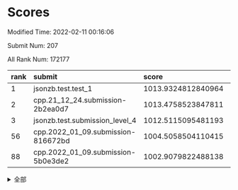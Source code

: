 # Scores

Modified Time: 2022-02-11 00:16:06

Submit Num: 207

All Rank Num: 172177

| rank |               submit               |       score        |       sigma        | pk_num |
| :--- | :--------------------------------- | :----------------- | :----------------- | :----- |
| 1    | jsonzb.test.test_1                 | 1013.9324812840964 | 0.830849130707819  | 3330   |
| 2    | cpp.21_12_24.submission-2b2ea0d7   | 1013.4758523847811 | 0.8049102405129704 | 3330   |
| 3    | jsonzb.test.submission_level_4     | 1012.5115095481193 | 0.763012839632193  | 3331   |
| 56   | cpp.2022_01_09.submission-816672bd | 1004.5058504110415 | 0.7216303929315254 | 3323   |
| 88   | cpp.2022_01_09.submission-5b0e3de2 | 1002.9079822488138 | 0.7139510851198241 | 3327   |


<details>
<summary>全部</summary>

| rank |                 submit                 |       score        |       sigma        | pk_num |
| :--- | :------------------------------------- | :----------------- | :----------------- | :----- |
| 1    | jsonzb.test.test_1                     | 1013.9324812840964 | 0.830849130707819  | 3330   |
| 2    | cpp.21_12_24.submission-2b2ea0d7       | 1013.4758523847811 | 0.8049102405129704 | 3330   |
| 3    | jsonzb.test.submission_level_4         | 1012.5115095481193 | 0.763012839632193  | 3331   |
| 4    | gobigger.level_3.submission_level_3_42 | 1011.5035704556636 | 0.7581653102795811 | 3326   |
| 5    | gobigger.level_3.submission_level_3_45 | 1011.0195467305338 | 0.7537514163758406 | 3328   |
| 6    | gobigger.level_3.submission_level_3_10 | 1010.9404642404629 | 0.7875897675864556 | 3331   |
| 7    | gobigger.level_3.submission_level_3_12 | 1010.8544358408597 | 0.7713188028344194 | 3325   |
| 8    | gobigger.level_3.submission_level_3_36 | 1010.831867344666  | 0.7701066841604722 | 3330   |
| 9    | gobigger.level_3.submission_level_3_9  | 1010.8307841608741 | 0.7526616839357642 | 3331   |
| 10   | gobigger.level_3.submission_level_3_41 | 1010.7889070452999 | 0.7573059339489345 | 3331   |
| 11   | gobigger.level_3.submission_level_3_6  | 1010.7845728139255 | 0.7647341933305484 | 3329   |
| 12   | gobigger.level_3.submission_level_3_1  | 1010.7713788311542 | 0.7650738785218827 | 3328   |
| 13   | gobigger.level_3.submission_level_3_4  | 1010.7413683312293 | 0.7680864821019406 | 3326   |
| 14   | gobigger.level_3.submission_level_3_43 | 1010.7011227428386 | 0.7766822925813095 | 3325   |
| 15   | gobigger.level_3.submission_level_3_20 | 1010.6569553825753 | 0.7651828362442012 | 3327   |
| 16   | gobigger.level_3.submission_level_3_7  | 1010.6083543878394 | 0.7799220385141069 | 3325   |
| 17   | gobigger.level_3.submission_level_3_31 | 1010.5725887373038 | 0.7612061654066151 | 3332   |
| 18   | gobigger.level_3.submission_level_3_23 | 1010.5614572681859 | 0.764269811411155  | 3329   |
| 19   | gobigger.level_3.submission_level_3_28 | 1010.4494672531237 | 0.7836927021788702 | 3328   |
| 20   | gobigger.level_3.submission_level_3_8  | 1010.3361405570918 | 0.7481033615633219 | 3322   |
| 21   | gobigger.level_3.submission_level_3_46 | 1010.2730692625977 | 0.7644274532871668 | 3325   |
| 22   | gobigger.level_3.submission_level_3_11 | 1010.2212112220195 | 0.7683600976046313 | 3325   |
| 23   | gobigger.level_3.submission_level_3_22 | 1010.2115959876469 | 0.7715104654427298 | 3328   |
| 24   | gobigger.level_3.submission_level_3_29 | 1010.192736964982  | 0.7730659063204667 | 3333   |
| 25   | gobigger.level_3.submission_level_3_34 | 1010.1896332629324 | 0.7637399168536878 | 3326   |
| 26   | gobigger.level_3.submission_level_3_13 | 1010.0838516530837 | 0.7829597042650649 | 3325   |
| 27   | gobigger.level_3.submission_level_3_49 | 1010.0285896301771 | 0.7605805961226554 | 3326   |
| 28   | gobigger.level_3.submission_level_3_2  | 1009.9962747341021 | 0.734211189265738  | 3330   |
| 29   | gobigger.level_3.submission_level_3_26 | 1009.9561989910435 | 0.7543421328392167 | 3333   |
| 30   | gobigger.level_3.submission_level_3_40 | 1009.7861472534386 | 0.7471267312500679 | 3326   |
| 31   | gobigger.level_3.submission_level_3_27 | 1009.7824633540638 | 0.7536953591318523 | 3326   |
| 32   | gobigger.level_3.submission_level_3_39 | 1009.7284355664243 | 0.7397456764291521 | 3326   |
| 33   | gobigger.level_3.submission_level_3_48 | 1009.7021534761338 | 0.7676797210196161 | 3321   |
| 34   | gobigger.level_3.submission_level_3_5  | 1009.6855989406137 | 0.7481290526723097 | 3326   |
| 35   | gobigger.level_3.submission_level_3_21 | 1009.6390120134987 | 0.7503697304551189 | 3325   |
| 36   | gobigger.level_3.submission_level_3_16 | 1009.6110002961979 | 0.7485271843918861 | 3327   |
| 37   | gobigger.level_3.submission_level_3_0  | 1009.5199606930569 | 0.7726892114622796 | 3322   |
| 38   | gobigger.level_3.submission_level_3_38 | 1009.4372161836886 | 0.7604788566406422 | 3326   |
| 39   | gobigger.level_3.submission_level_3_30 | 1009.3915174558823 | 0.745549557330984  | 3322   |
| 40   | gobigger.level_3.submission_level_3_14 | 1009.294838565248  | 0.7407135472785481 | 3323   |
| 41   | gobigger.level_3.submission_level_3_44 | 1009.2609452866184 | 0.7439591738831984 | 3327   |
| 42   | gobigger.level_3.submission_level_3_3  | 1009.0470520375865 | 0.7542938405557754 | 3327   |
| 43   | gobigger.level_3.submission_level_3_47 | 1009.0379771509128 | 0.7578528290730535 | 3328   |
| 44   | gobigger.level_3.submission_level_3_24 | 1008.9915888411537 | 0.7326666756804044 | 3329   |
| 45   | gobigger.level_3.submission_level_3_15 | 1008.922075270045  | 0.7529202571503574 | 3330   |
| 46   | gobigger.level_3.submission_level_3_25 | 1008.917155272376  | 0.7285560805871049 | 3323   |
| 47   | gobigger.level_3.submission_level_3_19 | 1008.8660722415732 | 0.7477468633922172 | 3329   |
| 48   | gobigger.level_3.submission_level_3_35 | 1008.7897660282277 | 0.7521487802254386 | 3321   |
| 49   | gobigger.level_3.submission_level_3_32 | 1008.592446753109  | 0.7453833937758162 | 3325   |
| 50   | gobigger.level_3.submission_level_3_18 | 1008.5656939835914 | 0.768936670614711  | 3327   |
| 51   | gobigger.level_3.submission_level_3_33 | 1008.4401734504225 | 0.7453487185965451 | 3320   |
| 52   | gobigger.level_3.submission_level_3_37 | 1008.4355853506275 | 0.7587017508883032 | 3326   |
| 53   | gobigger.level_3.submission_level_3_17 | 1007.8843977091019 | 0.735927444226923  | 3327   |
| 54   | gobigger.level_1.submission_level_1_15 | 1004.6551726847314 | 0.715577036847741  | 3324   |
| 55   | gobigger.level_1.submission_level_1_33 | 1004.6282012430487 | 0.7189332134716993 | 3327   |
| 56   | cpp.2022_01_09.submission-816672bd     | 1004.5058504110415 | 0.7216303929315254 | 3323   |
| 57   | gobigger.level_1.submission_level_1_29 | 1004.2769512808461 | 0.725537365400069  | 3324   |
| 58   | gobigger.level_1.submission_level_1_17 | 1004.2146460753665 | 0.7165159771069046 | 3329   |
| 59   | gobigger.level_1.submission_level_1_34 | 1004.1605794961863 | 0.7284751777676477 | 3322   |
| 60   | gobigger.level_1.submission_level_1_20 | 1004.0631395759738 | 0.7112819930004168 | 3333   |
| 61   | gobigger.level_1.submission_level_1_21 | 1003.9806978738957 | 0.730594041960087  | 3330   |
| 62   | gobigger.level_1.submission_level_1_30 | 1003.9637533332362 | 0.7200811662741852 | 3326   |
| 63   | gobigger.level_1.submission_level_1_45 | 1003.9376663241898 | 0.7177236488528225 | 3328   |
| 64   | gobigger.level_1.submission_level_1_0  | 1003.9375797976267 | 0.7288553381892464 | 3328   |
| 65   | gobigger.level_1.submission_level_1_31 | 1003.9357519294443 | 0.724172651684882  | 3329   |
| 66   | gobigger.level_1.submission_level_1_10 | 1003.8277537579893 | 0.7331152827738617 | 3327   |
| 67   | gobigger.level_1.submission_level_1_40 | 1003.8201305226121 | 0.7150889916806705 | 3325   |
| 68   | gobigger.level_1.submission_level_1_32 | 1003.8131168887339 | 0.7195023380110783 | 3326   |
| 69   | gobigger.level_1.submission_level_1_28 | 1003.7687718308642 | 0.7297320435938182 | 3323   |
| 70   | gobigger.level_1.submission_level_1_22 | 1003.730350055816  | 0.7250060835796803 | 3323   |
| 71   | gobigger.level_1.submission_level_1_27 | 1003.6914558387726 | 0.7202324025002516 | 3330   |
| 72   | gobigger.level_1.submission_level_1_39 | 1003.6330071096733 | 0.7163824557261081 | 3330   |
| 73   | gobigger.level_1.submission_level_1_9  | 1003.5973757432979 | 0.7106628724371219 | 3325   |
| 74   | gobigger.level_1.submission_level_1_16 | 1003.5532660772288 | 0.7181443668363527 | 3328   |
| 75   | gobigger.level_1.submission_level_1_1  | 1003.4899846932556 | 0.7189431255952141 | 3328   |
| 76   | gobigger.level_1.submission_level_1_47 | 1003.4070422961681 | 0.7050079868218628 | 3325   |
| 77   | gobigger.level_1.submission_level_1_4  | 1003.3973513019603 | 0.7241058375877586 | 3325   |
| 78   | gobigger.level_1.submission_level_1_6  | 1003.3855065665931 | 0.7157636885354342 | 3325   |
| 79   | gobigger.level_1.submission_level_1_11 | 1003.3223922225675 | 0.7113388617860629 | 3330   |
| 80   | gobigger.level_1.submission_level_1_14 | 1003.2917839117132 | 0.7012340219806545 | 3328   |
| 81   | gobigger.level_1.submission_level_1_19 | 1003.2589365121967 | 0.7093390724975259 | 3326   |
| 82   | gobigger.level_1.submission_level_1_48 | 1003.2327892539391 | 0.7177258534878859 | 3331   |
| 83   | gobigger.level_1.submission_level_1_37 | 1003.2235963584086 | 0.7162927099687019 | 3323   |
| 84   | gobigger.level_1.submission_level_1_23 | 1003.0968436443904 | 0.7124903339590951 | 3327   |
| 85   | gobigger.level_1.submission_level_1_12 | 1003.004259531762  | 0.7111031902372764 | 3325   |
| 86   | gobigger.level_1.submission_level_1_35 | 1002.9969891490078 | 0.7178218135818087 | 3326   |
| 87   | gobigger.level_1.submission_level_1_7  | 1002.9947715963791 | 0.7021235940850179 | 3327   |
| 88   | cpp.2022_01_09.submission-5b0e3de2     | 1002.9079822488138 | 0.7139510851198241 | 3327   |
| 89   | gobigger.level_1.submission_level_1_44 | 1002.9011665087105 | 0.7081182156482119 | 3330   |
| 90   | gobigger.level_1.submission_level_1_3  | 1002.8373186540829 | 0.7096221315909851 | 3324   |
| 91   | gobigger.level_1.submission_level_1_13 | 1002.7900178574938 | 0.7150766060789626 | 3327   |
| 92   | gobigger.level_1.submission_level_1_8  | 1002.747820169577  | 0.7287870891653259 | 3332   |
| 93   | gobigger.level_1.submission_level_1_49 | 1002.7430054230213 | 0.7189998592925587 | 3329   |
| 94   | gobigger.level_1.submission_level_1_2  | 1002.6784007619128 | 0.7155964033466815 | 3325   |
| 95   | gobigger.level_1.submission_level_1_41 | 1002.677481025208  | 0.7066875848492513 | 3326   |
| 96   | gobigger.level_1.submission_level_1_18 | 1002.6229824916086 | 0.7199836823668041 | 3326   |
| 97   | gobigger.level_1.submission_level_1_46 | 1002.5744452417168 | 0.6983618461414662 | 3325   |
| 98   | gobigger.level_1.submission_level_1_5  | 1002.4883965140983 | 0.7094244726764428 | 3325   |
| 99   | gobigger.level_1.submission_level_1_25 | 1002.4248139107757 | 0.7220169966216212 | 3327   |
| 100  | gobigger.level_1.submission_level_1_26 | 1002.3856571360806 | 0.7103501312299022 | 3327   |
| 101  | gobigger.level_1.submission_level_1_24 | 1002.2996842748796 | 0.7150778110405026 | 3330   |
| 102  | gobigger.level_1.submission_level_1_43 | 1002.0191621606086 | 0.7127741939366402 | 3325   |
| 103  | gobigger.level_1.submission_level_1_36 | 1001.9862386502466 | 0.7131980737143166 | 3324   |
| 104  | gobigger.level_1.submission_level_1_38 | 1001.7010904420324 | 0.7115995229252298 | 3333   |
| 105  | gobigger.level_1.submission_level_1_42 | 1001.5453992350167 | 0.7074781687050894 | 3327   |
| 106  | gobigger.random.submission_random_36   | 997.2353271077027  | 0.7138319820013319 | 3328   |
| 107  | gobigger.random.submission_random_42   | 997.2218192262112  | 0.7082997422731316 | 3326   |
| 108  | gobigger.random.submission_random_7    | 997.2043763577302  | 0.7003178136680579 | 3326   |
| 109  | gobigger.random.submission_random_0    | 997.1351394711486  | 0.7032275842985347 | 3329   |
| 110  | gobigger.random.submission_random_48   | 996.973344812173   | 0.7091954212383954 | 3327   |
| 111  | gobigger.random.submission_random_24   | 996.9513722295051  | 0.7117082185782994 | 3329   |
| 112  | gobigger.random.submission_random_23   | 996.9469862842581  | 0.6939865646348703 | 3326   |
| 113  | gobigger.random.submission_random_21   | 996.8844191949196  | 0.7082707926963825 | 3329   |
| 114  | gobigger.random.submission_random_31   | 996.7896878353471  | 0.7068368939505956 | 3329   |
| 115  | gobigger.random.submission_random_29   | 996.6164346033255  | 0.7095248632166308 | 3325   |
| 116  | gobigger.random.submission_random_40   | 996.5726490310684  | 0.6977909936643355 | 3328   |
| 117  | gobigger.random.submission_random_14   | 996.5092219617792  | 0.719730077831876  | 3326   |
| 118  | gobigger.random.submission_random_6    | 996.4452266886299  | 0.7112605973374948 | 3327   |
| 119  | gobigger.random.submission_random_28   | 996.4366522504896  | 0.7055993894176652 | 3330   |
| 120  | gobigger.random.submission_random_46   | 996.3535148114638  | 0.7190376072442012 | 3327   |
| 121  | gobigger.random.submission_random_8    | 996.2577271924096  | 0.7179135688685531 | 3327   |
| 122  | gobigger.random.submission_random_34   | 996.2559837250084  | 0.704310019156403  | 3330   |
| 123  | gobigger.random.submission_random_11   | 996.2557925334186  | 0.7187291105164346 | 3326   |
| 124  | gobigger.random.submission_random_38   | 996.1308403282919  | 0.7052582490690459 | 3327   |
| 125  | gobigger.random.submission_random_16   | 996.1203819872967  | 0.7128393318357917 | 3329   |
| 126  | gobigger.random.submission_random_25   | 996.0571540428356  | 0.7046023071662749 | 3325   |
| 127  | gobigger.random.submission_random_2    | 996.033806312709   | 0.7069558713565528 | 3325   |
| 128  | gobigger.random.submission_random_15   | 995.9549524377072  | 0.7100428496059586 | 3327   |
| 129  | gobigger.random.submission_random_19   | 995.8958229154408  | 0.7191940944613766 | 3328   |
| 130  | gobigger.random.submission_random_17   | 995.8339455107897  | 0.7056061413260843 | 3327   |
| 131  | gobigger.random.submission_random_33   | 995.8130400934075  | 0.7035383553493807 | 3326   |
| 132  | gobigger.random.submission_random_39   | 995.8006564008007  | 0.703647065965515  | 3324   |
| 133  | gobigger.random.submission_random_45   | 995.7212983687655  | 0.7156755254552046 | 3327   |
| 134  | gobigger.random.submission_random_4    | 995.7127835104073  | 0.7099389293957095 | 3329   |
| 135  | gobigger.random.submission_random_18   | 995.6991519658437  | 0.715519382722642  | 3328   |
| 136  | gobigger.random.submission_random_26   | 995.6392179263794  | 0.7147715157225959 | 3329   |
| 137  | gobigger.random.submission_random_47   | 995.6036750749403  | 0.711159398998029  | 3325   |
| 138  | gobigger.random.submission_random_30   | 995.5392903453414  | 0.7207405523349828 | 3324   |
| 139  | gobigger.random.submission_random_22   | 995.5089383627561  | 0.7070616108082356 | 3328   |
| 140  | gobigger.random.submission_random_37   | 995.4931241475826  | 0.7070438641536515 | 3323   |
| 141  | gobigger.random.submission_random_20   | 995.4822268806764  | 0.7142536618297667 | 3325   |
| 142  | gobigger.random.submission_random_12   | 995.4643390050968  | 0.7228115330409121 | 3326   |
| 143  | gobigger.random.submission_random_32   | 995.4111755448939  | 0.7191642101673928 | 3328   |
| 144  | gobigger.random.submission_random_1    | 995.3832083306511  | 0.7192964773506413 | 3324   |
| 145  | gobigger.random.submission_random_49   | 995.3639359879752  | 0.7220315576878933 | 3330   |
| 146  | gobigger.random.submission_random_13   | 995.2945187173166  | 0.7051303537631983 | 3331   |
| 147  | gobigger.random.submission_random_5    | 995.2921626221315  | 0.6989332551515463 | 3324   |
| 148  | gobigger.random.submission_random_43   | 995.2475152053119  | 0.703533845556474  | 3323   |
| 149  | gobigger.random.submission_random_27   | 995.2378689489301  | 0.7118516480243878 | 3325   |
| 150  | gobigger.random.submission_random_3    | 995.2089661391744  | 0.7084854459265834 | 3330   |
| 151  | gobigger.random.submission_random_44   | 995.0944749536129  | 0.7026895871169716 | 3329   |
| 152  | gobigger.random.submission_random_10   | 995.0935733248664  | 0.7139931307084846 | 3327   |
| 153  | gobigger.random.submission_random_35   | 994.9168861159122  | 0.7275378514321308 | 3329   |
| 154  | gobigger.random.submission_random_41   | 994.9079839770552  | 0.7316558512185858 | 3324   |
| 155  | gobigger.random.submission_random_9    | 994.7093007872224  | 0.716917074516726  | 3333   |
| 156  | gobigger.level_2.submission_level_2_2  | 994.1935557804683  | 0.7233229380019046 | 3328   |
| 157  | gobigger.level_2.submission_level_2_0  | 993.8533495274056  | 0.7379898137535347 | 3330   |
| 158  | gobigger.level_2.submission_level_2_15 | 993.566994003372   | 0.7488581517422322 | 3329   |
| 159  | gobigger.level_2.submission_level_2_7  | 993.4894634519508  | 0.7205066536305276 | 3331   |
| 160  | gobigger.level_2.submission_level_2_12 | 993.3366703356496  | 0.7377676294837162 | 3324   |
| 161  | gobigger.level_2.submission_level_2_31 | 993.1656649525758  | 0.7208434840688454 | 3331   |
| 162  | gobigger.level_2.submission_level_2_14 | 993.1464407715198  | 0.741032144176597  | 3324   |
| 163  | gobigger.level_2.submission_level_2_44 | 993.0471435371114  | 0.7403390239374942 | 3327   |
| 164  | gobigger.level_2.submission_level_2_29 | 992.9724040674467  | 0.7358108317433232 | 3330   |
| 165  | gobigger.level_2.submission_level_2_37 | 992.9050930846986  | 0.7419042972718426 | 3329   |
| 166  | gobigger.level_2.submission_level_2_39 | 992.8857706170289  | 0.7391836786022203 | 3324   |
| 167  | gobigger.level_2.submission_level_2_38 | 992.8270439968388  | 0.7337990591215637 | 3327   |
| 168  | gobigger.level_2.submission_level_2_6  | 992.8199928968003  | 0.7406947712190746 | 3329   |
| 169  | gobigger.level_2.submission_level_2_47 | 992.7914821599139  | 0.7274479186208249 | 3328   |
| 170  | gobigger.level_2.submission_level_2_3  | 992.7812623464117  | 0.7304975029764593 | 3334   |
| 171  | gobigger.level_2.submission_level_2_26 | 992.6199666341598  | 0.7474500668587711 | 3323   |
| 172  | gobigger.level_2.submission_level_2_18 | 992.4753143967562  | 0.7311790528993258 | 3326   |
| 173  | gobigger.level_2.submission_level_2_45 | 992.4674366999042  | 0.7504120863482464 | 3327   |
| 174  | gobigger.level_2.submission_level_2_13 | 992.3766059659323  | 0.7350513544922609 | 3328   |
| 175  | gobigger.level_2.submission_level_2_10 | 992.3572939319175  | 0.7613921753654996 | 3328   |
| 176  | gobigger.level_2.submission_level_2_35 | 992.2725454125256  | 0.7374483031377072 | 3330   |
| 177  | gobigger.level_2.submission_level_2_27 | 992.2429478551171  | 0.7362877903688436 | 3326   |
| 178  | gobigger.level_2.submission_level_2_43 | 992.1211903103567  | 0.7259350338327493 | 3325   |
| 179  | gobigger.level_2.submission_level_2_11 | 992.0847526058863  | 0.7440631311764693 | 3332   |
| 180  | gobigger.level_2.submission_level_2_34 | 992.0742763638542  | 0.7478460979224973 | 3331   |
| 181  | gobigger.level_2.submission_level_2_23 | 992.0355999238521  | 0.7239769411821265 | 3330   |
| 182  | gobigger.level_2.submission_level_2_5  | 992.009799447975   | 0.7442644103333699 | 3326   |
| 183  | gobigger.level_2.submission_level_2_8  | 992.0079985260351  | 0.7524254699406294 | 3324   |
| 184  | gobigger.level_2.submission_level_2_21 | 991.8558641681872  | 0.7594254383035671 | 3328   |
| 185  | gobigger.level_2.submission_level_2_42 | 991.8027247719403  | 0.7580616157108064 | 3326   |
| 186  | gobigger.level_2.submission_level_2_22 | 991.7604291884743  | 0.7471650449733015 | 3327   |
| 187  | gobigger.level_2.submission_level_2_30 | 991.7270229304834  | 0.7385668172281163 | 3328   |
| 188  | gobigger.level_2.submission_level_2_32 | 991.6955909749827  | 0.7499270005473181 | 3327   |
| 189  | gobigger.level_2.submission_level_2_20 | 991.6435533627108  | 0.7401594731707025 | 3327   |
| 190  | gobigger.level_2.submission_level_2_9  | 991.6342245317138  | 0.7439578966822082 | 3324   |
| 191  | gobigger.level_2.submission_level_2_49 | 991.588876250232   | 0.7404310637705361 | 3324   |
| 192  | gobigger.level_2.submission_level_2_48 | 991.4665560079031  | 0.7510211667569529 | 3324   |
| 193  | gobigger.level_2.submission_level_2_40 | 991.3697561412222  | 0.7384121454394179 | 3330   |
| 194  | gobigger.level_2.submission_level_2_33 | 991.3472994871486  | 0.7564384610239812 | 3330   |
| 195  | gobigger.level_2.submission_level_2_46 | 991.3376135517428  | 0.7534187527793462 | 3328   |
| 196  | gobigger.level_2.submission_level_2_25 | 991.3137808161993  | 0.7546133490103768 | 3327   |
| 197  | gobigger.level_2.submission_level_2_1  | 991.2926112749786  | 0.7520733229098023 | 3326   |
| 198  | gobigger.level_2.submission_level_2_4  | 991.185904228014   | 0.756740914341137  | 3328   |
| 199  | gobigger.level_2.submission_level_2_19 | 991.1647640126516  | 0.7592795811533859 | 3331   |
| 200  | gobigger.level_2.submission_level_2_24 | 991.0098571928311  | 0.7428715085693435 | 3328   |
| 201  | gobigger.level_2.submission_level_2_28 | 990.971743679188   | 0.7378027695253299 | 3327   |
| 202  | gobigger.level_2.submission_level_2_17 | 990.8125887592055  | 0.7473029291853647 | 3330   |
| 203  | gobigger.level_2.submission_level_2_16 | 990.520361150761   | 0.7649997635378769 | 3325   |
| 204  | gobigger.level_2.submission_level_2_41 | 990.4936108239239  | 0.7597226665134666 | 3330   |
| 205  | gobigger.level_2.submission_level_2_36 | 989.8194014725948  | 0.7785675956501737 | 3321   |
| 206  | gobigger.none.submission_none_0        | 978.8511073092204  | 1.2063151694496959 | 3330   |
| 207  | gobigger.none.submission_none_1        | 978.5936365601773  | 1.2063386168502643 | 3331   |

</details>